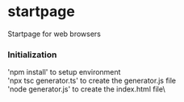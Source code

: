 # startpage
Startpage for web browsers

### Initialization
'npm install' to setup environment\
'npx tsc generator.ts' to create the generator.js file\
'node generator.js' to create the index.html file\

